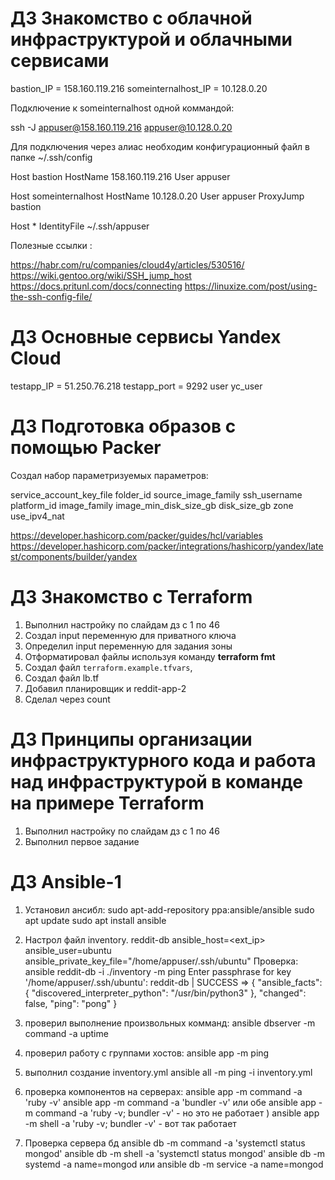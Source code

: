 # ДЗ Знакомство с облачной инфраструктурой и облачными сервисами

bastion_IP = 158.160.119.216
someinternalhost_IP = 10.128.0.20

Подключение к someinternalhost одной коммандой:

ssh -J appuser@158.160.119.216 appuser@10.128.0.20

Для подключения через алиас необходим конфигурационный файл в папке ~/.ssh/config


Host bastion
HostName 158.160.119.216
User appuser

Host someinternalhost
HostName 10.128.0.20
User appuser
ProxyJump bastion

Host *
IdentityFile ~/.ssh/appuser


Полезные ссылки :

https://habr.com/ru/companies/cloud4y/articles/530516/
https://wiki.gentoo.org/wiki/SSH_jump_host
https://docs.pritunl.com/docs/connecting
https://linuxize.com/post/using-the-ssh-config-file/

# ДЗ Основные сервисы Yandex Cloud

testapp_IP = 51.250.76.218
testapp_port = 9292
user yc_user

# ДЗ Подготовка образов с помощью Packer

Создал набор параметризуемых параметров:

service_account_key_file
folder_id
source_image_family
ssh_username
platform_id
image_family
image_min_disk_size_gb
disk_size_gb
zone
use_ipv4_nat

https://developer.hashicorp.com/packer/guides/hcl/variables
https://developer.hashicorp.com/packer/integrations/hashicorp/yandex/latest/components/builder/yandex

# ДЗ Знакомство с Terraform

1. Выполнил настройку по слайдам дз с 1 по 46
2. Создал input переменную для приватного ключа
3. Определил input переменную для задания зоны
4. Отформатировал файлы используя команду **terraform fmt**
5. Создал файл `terraform.example.tfvars`,
6. Создал файл lb.tf
7. Добавил планировщик и reddit-app-2
8. Сделал через count

#  ДЗ Принципы организации инфраструктурного кода и работа над инфраструктурой в команде на примере Terraform

1. Выполнил настройку по слайдам дз с 1 по 46
2. Выполнил первое задание

# ДЗ Ansible-1

1. Установил ансибл:
	sudo apt-add-repository ppa:ansible/ansible
	sudo apt update
	sudo apt install ansible

2. Настрол файл inventory.
	reddit-db ansible_host=<ext_ip> ansible_user=ubuntu ansible_private_key_file="/home/appuser/.ssh/ubuntu"
 Проверка:
ansible reddit-db -i ./inventory -m ping
Enter passphrase for key '/home/appuser/.ssh/ubuntu':
reddit-db | SUCCESS => {
    "ansible_facts": {
        "discovered_interpreter_python": "/usr/bin/python3"
    },
    "changed": false,
    "ping": "pong"
}
3. проверил выполнение произвольных комманд:
	ansible dbserver -m command -a uptime
4. проверил работу с группами хостов:
	ansible app -m ping
5. выполнил создание inventory.yml
	ansible all -m ping -i inventory.yml
6. проверка компонентов на серверах:
	ansible app -m command -a 'ruby -v'
	ansible app -m command -a 'bundler -v'
	или обе
	ansible app -m command -a 'ruby -v; bundler -v' - но это не работает )
	ansible app -m shell -a 'ruby -v; bundler -v' - вот так работает
7. Проверка сервера бд
	ansible db -m command -a 'systemctl status mongod'
	ansible db -m shell -a 'systemctl status mongod'
	ansible db -m systemd -a name=mongod
	или
	ansible db -m service -a name=mongod
